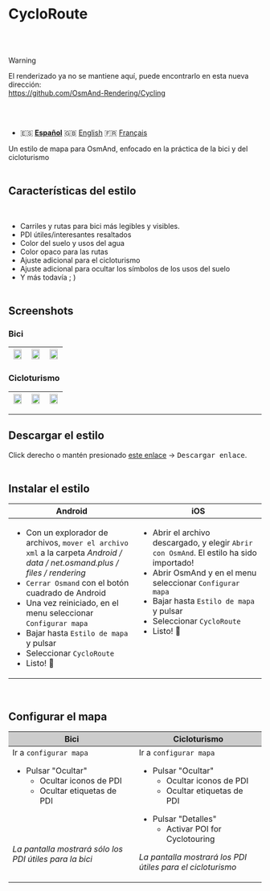 # CycloRoute
<br>
<br>

> [!WARNING]
> El renderizado ya no se mantiene aquí, puede encontrarlo en esta nueva dirección:<br>
> https://github.com/OsmAnd-Rendering/Cycling
<br>
<br>

- 🇪🇸 **[Español](README_ES.md)** 🇬🇧 [English](README_EN.md) 🇫🇷 [Français](README.md)

Un estilo de mapa para OsmAnd, enfocado en la práctica de la bici y del cicloturismo<br><br>

## Características del estilo
<br>

- Carriles y rutas para bici más legibles y visibles.
- PDI útiles/interesantes resaltados
- Color del suelo y usos del agua
- Color opaco para las rutas
- Ajuste adicional para el cicloturismo
- Ajuste adicional para ocultar los símbolos de los usos del suelo
- Y más todavía ; ) 
<br><br>

## Screenshots<br>
### Bici
| <img src="Screenshots/CycloRoute_Cycling-1.png" width="90%" /> | <img src="Screenshots/CycloRoute_Cycling-2.png" width="90%" /> | <img src="Screenshots/CycloRoute_Cycling-3.png" width="90%" /> |
| :-------------: | :-------------: | :-------------: |

### Cicloturismo
| <img src="Screenshots/CycloRoute_Touring-1.png" width="90%" /> | <img src="Screenshots/CycloRoute_Touring-2.png" width="90%" /> | <img src="Screenshots/CycloRoute_Touring-3.png" width="90%" /> |
| :-------------: | :-------------: | :-------------: |
---

## Descargar el estilo

Click derecho o mantén presionado [este enlace](https://github.com/Hades1503/OsmAnd_Cycling_Map/raw/main/CycloRoute.render.xml) → <kbd><samp>Descargar enlace</samp></kbd>.
    <br><br>

## Instalar el estilo

<table>
    <thead>
    <tr>
        <th>Android</th>
        <th>iOS</th>
    </tr>
    </thead>
    <tbody>
    <tr valign="top">
        <td width="50%">
          <ul>
          <li> Con un explorador de archivos, <code>mover el archivo xml</code> a la carpeta
<em>Android / data / net.osmand.plus / files / rendering</em></li>
          <li> <code>Cerrar Osmand</code> con el botón cuadrado de Android</li> 
          <li> Una vez reiniciado, en el menu seleccionar <code>Configurar mapa</code></li>
          <li> Bajar hasta <code>Estilo de mapa</code> y pulsar</li>
          <li> Seleccionar <code>CycloRoute</code></li>
          <li> Listo! 🎉</li></ul></td>
        <td>
          <ul>
          <li> Abrir el archivo descargado, y elegir <code>Abrir con OsmAnd</code>. El estilo ha sido importado!</li>
          <li> Abrir OsmAnd y en el menu seleccionar <code>Configurar mapa</code></li>
          <li> Bajar hasta <code>Estilo de mapa</code> y pulsar</li>
          <li> Seleccionar <code>CycloRoute</code></li>
          <li> Listo! 🎉</li></ul></td>
    </tr>
    </tbody>
</table>

<br>

## Configurar el mapa

<table>
    <thead>
    <tr bgcolor="#cccccc">
        <th>Bici</th>
        <th>Cicloturismo</th>
    </tr>
    </thead>
    <tbody>
    <tr valign="top">
        <td width="50%">
            Ir a <code>configurar mapa</code><p>
            <ul>
                <li>Pulsar "Ocultar"
                    <ul>
                        <li>Ocultar iconos de PDI</li>
                        <li>Ocultar etiquetas de PDI</li>
                    </ul>
            </ul>
            <p><br><br><br>
            <em>La pantalla mostrará sólo los PDI útiles para la bici</em>          
        </td>
        <td>
            Ir a <code>configurar mapa</code><p>
            <ul>
                <li>Pulsar "Ocultar"
                    <ul>
                        <li>Ocultar iconos de PDI</li>
                        <li>Ocultar etiquetas de PDI</li>
                    </ul><p>
                <li>Pulsar "Detalles"
                    <ul>
                        <li>Activar POI for Cyclotouring
                    </ul>
            </ul>
            <p>
            <em>La pantalla mostrará los PDI útiles para el cicloturismo</em>
        </td>
    </tr>
    </tbody>
</table>

